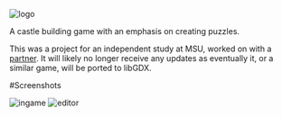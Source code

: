 ![logo](http://i.imgur.com/XcbuF.png)

A castle building game with an emphasis on creating puzzles.

This was a project for an independent study at MSU, worked on with a [partner](https://github.com/Septarius).
It will likely no longer receive any updates as eventually it, or a similar game, will be ported to libGDX.

#Screenshots

![ingame](http://i.imgur.com/y7Ifa.jpg)
![editor](http://i.imgur.com/d9zvq.jpg)